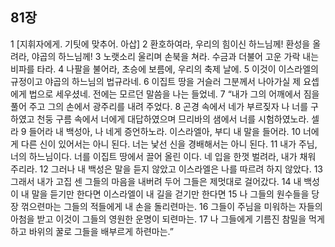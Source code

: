 ## 81장
1 [지휘자에게. 기팃에 맞추어. 아삽]
2 환호하여라, 우리의 힘이신 하느님께! 환성을 올려라, 야곱의 하느님께!
3 노랫소리 울리며 손북을 쳐라. 수금과 더불어 고운 가락 내는 비파를 타라.
4 나팔을 불어라, 초승에 보름에, 우리의 축제 날에.
5 이것이 이스라엘의 규정이고 야곱의 하느님의 법규라네.
6 이집트 땅을 거슬러 그분께서 나아가실 제 요셉에게 법으로 세우셨네. 전에는 모르던 말씀을 나는 들었네.
7 “내가 그의 어깨에서 짐을 풀어 주고 그의 손에서 광주리를 내려 주었다.
8 곤경 속에서 네가 부르짖자 나 너를 구하였고 천둥 구름 속에서 너에게 대답하였으며 므리바의 샘에서 너를 시험하였노라. 셀라
9 들어라 내 백성아, 나 네게 증언하노라. 이스라엘아, 부디 내 말을 들어라.
10 너에게 다른 신이 있어서는 아니 된다. 너는 낯선 신을 경배해서는 아니 된다.
11 내가 주님, 너의 하느님이다. 너를 이집트 땅에서 끌어 올린 이다. 네 입을 한껏 벌려라, 내가 채워 주리라.
12 그러나 내 백성은 말을 듣지 않았고 이스라엘은 나를 따르려 하지 않았다.
13 그래서 내가 고집 센 그들의 마음을 내버려 두어 그들은 제멋대로 걸어갔다.
14 내 백성이 내 말을 듣기만 한다면 이스라엘이 내 길을 걷기만 한다면
15 나 그들의 원수들을 당장 꺾으련마는 그들의 적들에게 내 손을 돌리련마는.
16 그들이 주님을 미워하는 자들의 아첨을 받고 이것이 그들의 영원한 운명이 되련마는.
17 나 그들에게 기름진 참밀을 먹게 하고 바위의 꿀로 그들을 배부르게 하련마는.”
